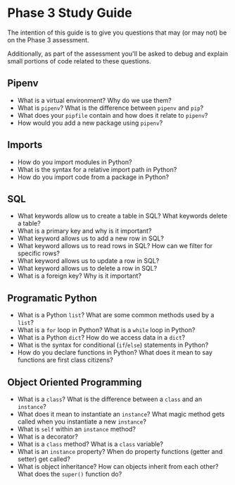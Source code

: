 # Phase 3 Study Guide

The intention of this guide is to give you questions that may (or may not) be on the Phase 3 assessment.

Additionally, as part of the assessment you'll be asked to debug and explain small portions of code related to these questions.

## Pipenv

- What is a virtual environment? Why do we use them?
- What is `pipenv`? What is the difference between `pipenv` and `pip`?
- What does your `pipfile` contain and how does it relate to `pipenv`?
- How would you add a new package using `pipenv`?

## Imports

- How do you import modules in Python?
- What is the syntax for a relative import path in Python?
- How do you import code from a package in Python?

## SQL

- What keywords allow us to create a table in SQL? What keywords delete a table?
- What is a primary key and why is it important?
- What keyword allows us to add a new row in SQL?
- What keyword allows us to read rows in SQL? How can we filter for specific rows?
- What keyword allows us to update a row in SQL?
- What keyword allows us to delete a row in SQL?
- What is a foreign key? Why is it important?

## Programatic Python

- What is a Python `list`? What are some common methods used by a `list`?
- What is a `for` loop in Python? What is a `while` loop in Python?
- What is a Python `dict`? How do we access data in a `dict`?
- What is the syntax for conditional (`if`/`else`) statements in Python?
- How do you declare functions in Python? What does it mean to say functions are first class citizens?

## Object Oriented Programming

- What is a `class`? What is the difference between a `class` and an `instance`?
- What does it mean to instantiate an `instance`? What magic method gets called when you instantiate a new `instance`?
- What is `self` within an `instance` method?
- What is a decorator?
- What is a `class` method? What is a `class` variable?
- What is an `instance` property? When do property functions (getter and setter) get called?
- What is object inheritance? How can objects inherit from each other? What does the `super()` function do?
